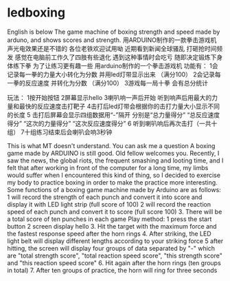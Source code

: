 # ledboxing
English is below
The game machine of boxing strength and speed made by arduno, and shows scores and strength.
用ARDUINO制作的一款拳击游戏机 声光电效果还是不错的 各位老铁欢迎试用呦
近期看到新闻全球骚乱 打砸抢时间频发  感觉在电脑前工作久了四肢有些退化 遇到这种事情时会吃亏 随即决定锻炼下身体练下拳 为了让练习更有趣一些 用arduino制作的一个拳击游戏机 功能有：
1会记录每一拳的力量大小转化为分数 并用led灯带显示出来  （满分100）
2会记录每一拳的反应速度 并转化为分数 （满分100）
3游戏每一局十拳 会有总分统计 

玩法：
1按开始按钮 
2屏幕显示hello
3喇叭响一声后开始 听到响声后用最大的力量和最快的反应速度击打靶子
4击打后led灯带会根据你的击打力量大小显示不同的长度
5 击打后屏幕会显示四组数据用“-”隔开 分别是“总力量得分” “总反应速度得分” “这次的力量得分” “这次反应速度得分”
6 听到喇叭响后再次击打（一共十组）
7十组练习结束后会喇叭会响3秒钟  

This is what MT doesn't understand. You can ask me a question
A boxing game made by ARDUINO is still good. Old fellow welcomes you.
Recently, I saw the news, the global riots, the frequent smashing and looting time, and I felt that after working in front of the computer for a long time, my limbs would suffer when I encountered this kind of thing, so I decided to exercise my body to practice boxing in order to make the practice more interesting. Some functions of a boxing game machine made by Arduino are as follows:
1 will record the strength of each punch and convert it into score and display it with LED light strip (full score of 100)
2 will record the reaction speed of each punch and convert it to score (full score 100)
3. There will be a total score of ten punches in each game
Play method:
1 press the start button
2 screen display hello
3. Hit the target with the maximum force and the fastest response speed after the horn rings
4. After striking, the LED light belt will display different lengths according to your striking force
5 after hitting, the screen will display four groups of data separated by "-" which are "total strength score", "total reaction speed score", "this strength score" and "this reaction speed score"
6. Hit again after the horn rings (ten groups in total)
7. After ten groups of practice, the horn will ring for three seconds
